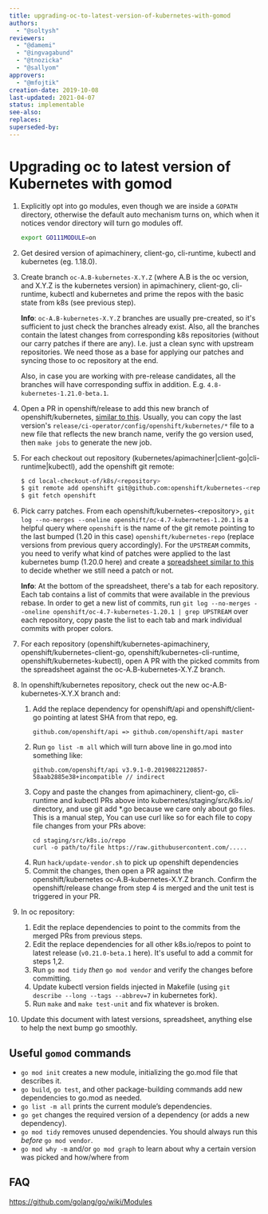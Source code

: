 ```yaml
---
title: upgrading-oc-to-latest-version-of-kubernetes-with-gomod
authors:
  - "@soltysh"
reviewers:
  - "@damemi"
  - "@ingvagabund"
  - "@tnozicka"
  - "@sallyom"
approvers:
  - "@mfojtik"
creation-date: 2019-10-08
last-updated: 2021-04-07
status: implementable
see-also:
replaces:
superseded-by:
---
```


# Upgrading oc to latest version of Kubernetes with gomod

1. Explicitly opt into go modules, even though we are inside a `GOPATH` directory,
   otherwise the default auto mechanism turns on, which when it notices vendor
   directory will turn go modules off.

   ```bash
   export GO111MODULE=on
   ```

2. Get desired version of apimachinery, client-go, cli-runtime, kubectl and kubernetes (eg. 1.18.0).

3. Create branch `oc-A.B-kubernetes-X.Y.Z` (where A.B is the oc version, and X.Y.Z is the kubernetes version)
   in apimachinery, client-go, cli-runtime, kubectl and kubernetes and prime the repos with the basic
   state from k8s (see previous step).

   **Info**: `oc-A.B-kubernetes-X.Y.Z` branches are usually
   pre-created, so it's sufficient to just check the branches already
   exist. Also, all the branches contain the latest changes from
   corresponding k8s repositories (without our carry patches if there
   are any). I.e. just a clean sync with upstream repositories. We
   need those as a base for applying our patches and syncing those to
   oc repository at the end.

   Also, in case you are working with pre-release candidates, all the branches will have corresponding suffix in addition. E.g. `4.8-kubernetes-1.21.0-beta.1`.

4. Open a PR in openshift/release to add this new branch of openshift/kubernetes, [similar to this](https://github.com/openshift/release/pull/16894).
   Usually, you can copy the last version's `release/ci-operator/config/openshift/kubernetes/*` file to a new file that reflects the new branch name,
   verify the go version used, then `make jobs` to generate the new job.

5. For each checkout out repository (kubernetes/apimachiner|client-go|cli-runtime|kubectl), add the openshift git remote:
   ```bash
   $ cd local-checkout-of/k8s/<repository>
   $ git remote add openshift git@github.com:openshift/kubernetes-<repo>.git
   $ git fetch openshift
   ```

6. Pick carry patches. From each openshift/kubernetes-\<repository\>, `git log --no-merges --oneline openshift/oc-4.7-kubernetes-1.20.1`
   is a helpful query where `openshift` is the name of the git remote pointing to the last bumped (1.20 in this case) `openshift/kubernetes-repo`
   (replace versions from previous query accordingly). For the `UPSTREAM` commits, you need
   to verify what kind of patches were applied to the last kubernetes bump (1.20.0 here) and create a
   [spreadsheet similar to this](https://docs.google.com/spreadsheets/d/16s4lUbjKdY1yPuqqSoNeS5L53n_u1T0RZYLvwiWK8ak/edit?usp=sharing)
   to decide whether we still need a patch or not.

   **Info**: At the bottom of the spreadsheet, there's a tab for each repository.
   Each tab contains a list of commits that were available in the previous rebase.
   In order to get a new list of commits, run `git log --no-merges --oneline openshift/oc-4.7-kubernetes-1.20.1 | grep UPSTREAM`
   over each repository, copy paste the list to each tab and mark individual commits with proper colors.

7. For each repository (openshift/kubernetes-apimachinery, openshift/kubernetes-client-go, openshift/kubernetes-cli-runtime,
   openshift/kubernetes-kubectl), open A PR with the picked commits from the spreadsheet against the oc-A.B-kubernetes-X.Y.Z branch.

8. In openshift/kubernetes repository, check out the new oc-A.B-kubernetes-X.Y.X branch and:
   1. Add the replace dependency for openshift/api and openshift/client-go pointing at latest SHA from that repo, eg.
      ```text
      github.com/openshift/api => github.com/openshift/api master
      ```
   2. Run `go list -m all` which will turn above line in go.mod into something like:
      ```text
      github.com/openshift/api v3.9.1-0.20190822120857-58aab2885e38+incompatible // indirect
      ```
   3. Copy and paste the changes from apimachinery, client-go, cli-runtime and kubectl PRs above into kubernetes/staging/src/k8s.io/ directory,
      and use git add *.go because we care only about go files.  This is a manual step, You can use curl like so for each file to copy file
      changes from your PRs above:
      ```console
      cd staging/src/k8s.io/repo
      curl -o path/to/file https://raw.githubusercontent.com/.....
      ```
   4. Run `hack/update-vendor.sh` to pick up openshift dependencies
   5. Commit the changes, then open a PR against the openshift/kubernetes oc-A.B-kubernetes-X.Y.Z branch.
      Confirm the openshift/release change from step 4 is merged and the unit test is triggered in your PR.
9. In oc repository:
   1. Edit the replace dependencies to point to the commits from the merged PRs from previous steps.
   2. Edit the replace dependencies for all other k8s.io/repos to point to latest release (`v0.21.0-beta.1` here).
      It's useful to add a commit for steps 1,2.
   3. Run `go mod tidy` _then_ `go mod vendor` and verify the changes before committing.
   3. Update kubectl version fields injected in Makefile (using `git describe --long --tags --abbrev=7` in kubernetes fork).
   4. Run `make` and `make test-unit` and fix whatever is broken.
10. Update this document with latest versions, spreadsheet, anything else to help the next bump go smoothly.

## Useful `gomod` commands

* `go mod init` creates a new module, initializing the go.mod file that describes it.
* `go build`, `go test`, and other package-building commands add new dependencies to go.mod as needed.
* `go list -m all` prints the current module’s dependencies.
* `go get` changes the required version of a dependency (or adds a new dependency).
* `go mod tidy` removes unused dependencies.  You should always run this _before_ `go mod vendor`.
* `go mod why -m` and/or `go mod graph` to learn about why a certain version was picked and how/where from

## FAQ

https://github.com/golang/go/wiki/Modules
